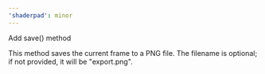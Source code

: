 ```yaml
---
'shaderpad': minor
---
```


Add save() method

This method saves the current frame to a PNG file. The filename is optional; if not provided, it will be "export.png".
